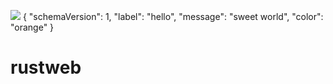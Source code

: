 ![](https://img.shields.io/badge/test-test1-green)
{
  "schemaVersion": 1,
  "label": "hello",
  "message": "sweet world",
  "color": "orange"
}
# rustweb
